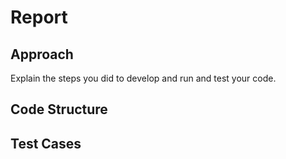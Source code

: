 # Report

## Approach

Explain the steps you did to develop and run and test your code.

## Code Structure

## Test Cases
